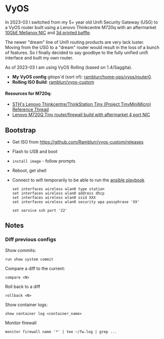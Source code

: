 # VyOS

In 2023-03 I switched from my 5+ year old Unifi Security Gateway (USG) to a VyOS router built using a Lenovo Thinkcentre M720q with an aftermarket [10GbE Mellanox NIC](../10GbE) and [3d printed baffle](../10GbE/#lenovo-thinkcentre-m720q).

The newer "dream" line of Unifi routing products are very lack luster. Moving from the USG to a "dream" router would result in the loss of a bunch of features. So I finally decided to say goodbye to the fully unified unifi interface and built my own router.

As of 2023-03 I am using VyOS Rolling (based on 1.4/Saggita).

* **My VyOS config** gitops'd (sort of): [ramblurr/home-ops/vyos/router0](https://github.com/Ramblurr/home-ops/tree/main/vyos/router0).
* **Rolling ISO Build**: [ramblurr/vyos-custom](https://github.com/ramblurr/vyos-custom/)

#### Resources for M720q:

* [STH's Lenovo Thinkcentre/ThinkStation Tiny (Project TinyMiniMicro) Reference Thread](https://forums.servethehome.com/index.php?threads/lenovo-thinkcentre-thinkstation-tiny-project-tinyminimicro-reference-thread.34925/)
* [Lenovo M720Q Tiny router/firewall build with aftermarket 4 port NIC](https://smallformfactor.net/forum/threads/lenovo-m720q-tiny-router-firewall-build-with-aftermarket-4-port-nic.14793/)

## Bootstrap

* Get ISO from https://github.com/Ramblurr/vyos-custom/releases
* Flash to USB and boot
* `install image` - follow prompts
* Reboot, get shell
* Connect to wifi temporarily to be able to run the [ansible playbook](https://github.com/Ramblurr/home-ops/blob/01e529671be06e208757a7e097a28aaf4aac601d/ansible/run.yml#L2-L13)

    ```
    set interfaces wireless wlan0 type station
    set interfaces wireless wlan0 address dhcp
    set interfaces wireless wlan0 ssid XXX
    set interfaces wireless wlan0 security wpa passphrase 'XX'

    set service ssh port '22'
    ```


## Notes


### Diff previous configs

Show commits:

`run show system commit`


Compare a diff to the current:

`compare <N>`

Roll back to a diff

`rollback <N>`

Show container logs:

`show container log <container_name>`


Monitor firewall

```
monitor firewall name '*' | tee ~/fw.log | grep ...
```
